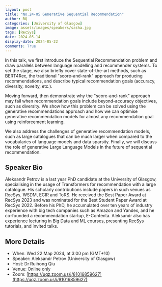 ```yaml
---
layout: post
title: "No.24-05 Generative Sequential Recommendation"
author: RQ
categories: [University of Glasgow]
image: assets/images/speakers/sasha.jpg
tags: [RecSys]
date: 2024-05-14
display-date: 2024-05-22
comments: True
---
```


In this talk, we first introduce the Sequential Recommendation problem and draw parallels between language modelling and recommender systems. To set the stage, we also briefly cover state-of-the-art methods, such as BERT4Rec, the traditional "score-and-rank" approach for producing recommendations, and describe typical recommendation goals (accuracy, diversity, novelty, etc.).

Moving forward, then demonstrate why the "score-and-rank" approach may fail when recommendation goals include beyond-accuracy objectives, such as diversity. We show how this problem can be solved using the generative recommendations approach and how we can optimise generative recommendation models for almost any recommendation goal using reinforcement learning. 

We also address the challenges of generative recommendation models, such as large catalogues that can be much larger when compared to the vocabularies of language models and data sparsity.  Finally, we will discuss the role of generative Large Language Models in the future of sequential recommendation.

## Speaker Bio

Aleksandr Petrov is a last year PhD candidate at the University of Glasgow, specialising in the usage of Transformers for recommendation with a large catalogue. His scholarly contributions include papers in such venues as RecSys, WSDM, ECIR and ToRS. He received the Best Paper Award at RecSys 2023 and was nominated for the  Best Student Paper Award at RecSys 2022.  Before his PhD, he accumulated over ten years of industry experience with big tech companies such as Amazon and Yandex, and he co-founded a recommendation startup, E-Contenta. Aleksandr also has experience lecturing in Big Data and ML courses, presenting RecSys tutorials, and invited talks.

## More Details

- When: Wed 22 Map 2024, at 3:00 pm (GMT+10)
- Speaker: Aleksandr Petrov (University of Glasgow)
- Host: Dr Ruihong Qiu
- Venue: Online only
- Zoom: [https://uqz.zoom.us/j/81016859627](https://uqz.zoom.us/j/81016859627)
